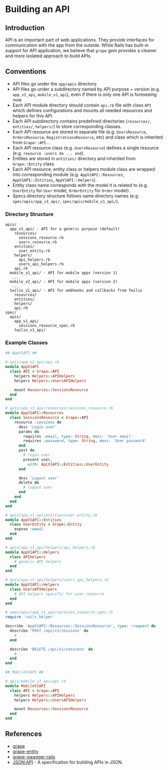 # Building an API

## Introduction

API is an important part of web applications. They provide interfaces for communication with the app from the outside. While Rails has built-in support for API application, we believe that `grape` gem provides a cleaner and more isolated approach to build APIs.

## Conventions

* API files go under the `app/apis` directory.
* API files go under a subdirectory named by API purpose + version (e.g. `app_v1_api`, `mobile_v1_api`), even if there is only one API is foreseeing now.
* Each API module directory should contain `api.rb` file with class `API` which defines configurations and mounts all needed resources and helpers for this API.
* Each API subdirectory contains predefined directories (`resources/`, `entities/`, `helpers/`) to store corresponding classes.
* Each API resource are stored in separate file (e.g. `UsersResource`, `OrdersResource`, `RegistrationsResource`, etc) and class which is inherited from `Grape::API.`.
* Each API resource class (e.g. `UsersResource`) defines a single resource (e.g. `resource :users do ... end`).
* Entities are stored in `entities/` directory and inherited from `Grape::Entity` class.
* Each API resource, entity class or helpers module class are wrapped into corresponding module (e.g. `AppV1API::Resources`, `AppV1API::Entities`, `AppV1API::Helpers`).
* Entity class name corresponds with the model it is related to (e.g. `UserEntity` for `User` model, `OrderEntity` for `Order` model).
* Specs directory structure follows same directory names (e.g. `spec/apis/app_v1_api/`, `spec/apis/mobile_v1_api/`).

### Directory Structure

```
apis/
  app_v1_api/ - API for a generic purpose (default)
    resources/
      sessions_resource.rb
      users_resource.rb
    entities/
      user_entity.rb
    helpers/
      api_helpers.rb
      users_api_helpers.rb
    api.rb
  mobile_v1_api/ - API for mobile apps (version 1)
   ...
  mobile_v2_api/ - API for mobile apps (version 2)
   ...
  twilio_v1_api/ - API for webhooks and callbacks from Twilio
    resources/
    entities/
    helpers/
    api.rb
spec/
  apis/
    app_v1_api/
      sessions_resource_spec.rb
    twilio_v1_api/
```

### Example Classes

```ruby
## AppV1API ##

# apis/app_v1_api/api.rb
module AppV1API
  class API < Grape::API
    helpers Helpers::APIHelpers
    helpers Helpers::UsersAPIHelpers

    mount Resources::SessionsResource
  end
end

# apis/app_v1_api/resources/sessions_resource.rb
module AppV1API::Resources
  class SessionsResource < Grape::API
    resource :sessions do
      desc 'Login user'
      params do
        requires :email, type: String, desc: 'User email'
        requires :password, type: String, desc: 'User password'
      end
      post do
        # login user
        present user,
          with: ApiV1API::Entities::UserEntity
      end

      desc 'Logout user'
      delete do
        # logout user
      end
    end
  end
end

# apis/app_v1_api/entities/user_entity.rb
module AppV1API::Entities
  class UserEntity < Grape::Entity
    expose :email
  end
end

# apis/app_v1_api/helpers/api_helpers.rb
module AppV1API::Helpers
  class APIHelpers
    # generic API helpers
  end
end

# apis/app_v1_api/helpers/users_api_helpers.rb
module AppV1API::Helpers
  class UsersAPIHelpers
    # API helpers specific for user resource
  end
end

# spec/apis/app_v1_api/sessions_resource_spec.rb
require 'rails_helper'

describe 'AppV1API::Resources::SessionsResource', type: :request do
  describe 'POST /api/v1/sessions' do
    # ...
  end

  describe 'DELETE /api/v1/sessions' do
    # ...
  end
end

## MobileV1API ##

# apis/mobile_v1_api/api.rb
module MobileV1API
  class API < Grape::API
    helpers Helpers::APIHelpers
    helpers Helpers::UsersAPIHelpers

    mount Resources::SessionsResource
  end
end
```

## References

* [grape](https://github.com/ruby-grape/grape)
* [grape-entity](https://github.com/ruby-grape/grape-entity)
* [grape-swagger-rails](https://github.com/ruby-grape/grape-swagger-rails)
* [JSON:API](https://jsonapi.org) - A specification for building APIs in JSON.
